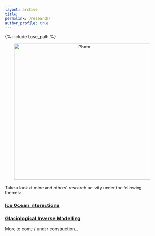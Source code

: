 ```yaml
---
layout: archive
title: 
permalink: /research/
author_profile: true
---
```


{% include base_path %}

<p align="center">
  <img src="https://dngoldberg.github.io/files/maudberg.png?raw=true" alt="Photo" style="width: 450px;"/>
</p>

Take a look at mine and others' research activity under the following themes:

### [Ice Ocean Interactions](https://dngoldberg.github.io/iceocean/)

### [Glaciological Inverse Modelling](https://dngoldberg.github.io/inverse/)

More to come / under construction...

